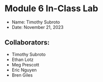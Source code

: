 # Module 6 In-Class Lab

- Name: Timothy Subroto
- Date: November 21, 2023

## Collaborators: ##

- Timothy Subroto
- Ethan Lotz
- Meg Prescott
- Eric Nguyen
- Bren Giles
